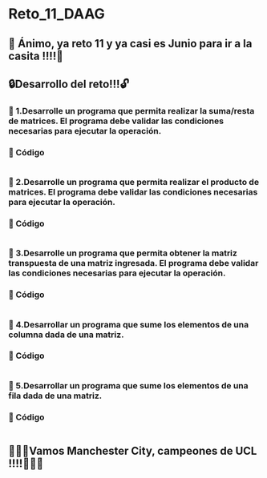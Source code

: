 # Reto_11_DAAG


## :checkered_flag: Ánimo, ya reto 11 y  ya casi es Junio para ir a la casita !!!!:checkered_flag:


##  :lock:Desarrollo del reto!!!:unlock:

### :triangular_flag_on_post: 1.Desarrolle un programa que permita realizar la suma/resta de matrices. El programa debe validar las condiciones necesarias para ejecutar la operación.
 
### :moyai: Código
```ruby

```


### :triangular_flag_on_post: 2.Desarrolle un programa que permita realizar el producto de matrices. El programa debe validar las condiciones necesarias para ejecutar la operación.


### :moyai: Código

```ruby

```



### :triangular_flag_on_post: 3.Desarrolle un programa que permita obtener la matriz transpuesta de una matriz ingresada. El programa debe validar las condiciones necesarias para ejecutar la operación.


### :moyai: Código


```ruby

```




### :triangular_flag_on_post: 4.Desarrollar un programa que sume los elementos de una columna dada de una matriz.
### :moyai: Código


```ruby

```

### :triangular_flag_on_post: 5.Desarrollar un programa que sume los elementos de una fila dada de una matriz.
###  :moyai: Código

```ruby

```

## :blue_heart::blue_heart::blue_heart:Vamos Manchester City, campeones de UCL !!!!:blue_heart::blue_heart::blue_heart:

